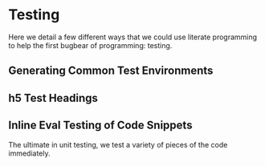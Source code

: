 # Testing

Here we detail a few different ways that we could use literate programming to help the first bugbear of programming: testing.

## Generating Common Test Environments

## h5 Test Headings

## Inline Eval Testing of Code Snippets

The ultimate in unit testing, we test a variety of pieces of the code immediately. 